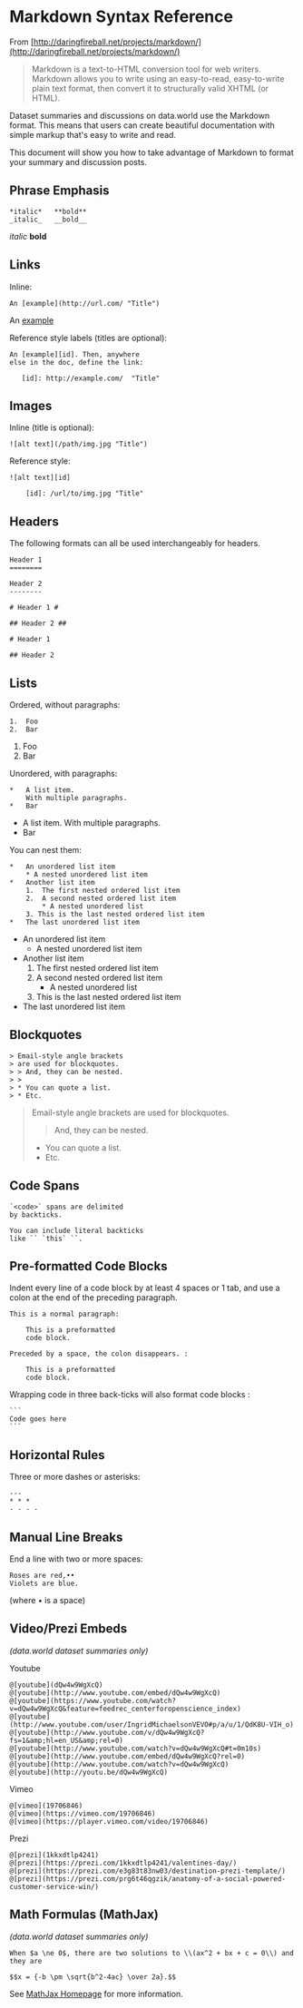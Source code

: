 # Markdown Syntax Reference

From [http://daringfireball.net/projects/markdown/](http://daringfireball.net/projects/markdown/)
> Markdown is a text-to-HTML conversion tool for web writers. Markdown allows
> you to write using an easy-to-read, easy-to-write plain text format, then
> convert it to structurally valid XHTML (or HTML).

Dataset summaries and discussions on data.world use the Markdown format. This
means that users can create beautiful documentation with simple markup that's
easy to write and read.

This document will show you how to take advantage of Markdown to format your
summary and discussion posts.

## Phrase Emphasis
```
*italic*   **bold**
_italic_   __bold__
```

*italic*   **bold**

<!-- more -->

## Links

Inline:
```
An [example](http://url.com/ "Title")
```
An [example](http://url.com/ "Title")

Reference style labels (titles are optional):

```
An [example][id]. Then, anywhere
else in the doc, define the link:

   [id]: http://example.com/  "Title"
```

## Images

Inline (title is optional):
```
![alt text](/path/img.jpg "Title")
```

Reference style:
```
![alt text][id]

    [id]: /url/to/img.jpg "Title"
```

## Headers

The following formats can all be used interchangeably for headers.
```
Header 1
========

Header 2
--------

# Header 1 #

## Header 2 ##

# Header 1

## Header 2
```


## Lists

Ordered, without paragraphs:
```
1.  Foo
2.  Bar
```

1.  Foo
2.  Bar

Unordered, with paragraphs:
```
*   A list item.
    With multiple paragraphs.
*   Bar
```

*   A list item.
    With multiple paragraphs.
*   Bar

You can nest them:
```
*   An unordered list item
    * A nested unordered list item
*   Another list item
    1.  The first nested ordered list item
    2.  A second nested ordered list item
        * A nested unordered list
    3. This is the last nested ordered list item
*   The last unordered list item
```

*   An unordered list item
    * A nested unordered list item
*   Another list item
    1.  The first nested ordered list item
    2.  A second nested ordered list item
        * A nested unordered list
    3. This is the last nested ordered list item
*   The last unordered list item

## Blockquotes
```
> Email-style angle brackets
> are used for blockquotes.
> > And, they can be nested.
> >
> * You can quote a list.
> * Etc.
```
> Email-style angle brackets
> are used for blockquotes.
> > And, they can be nested.
> >
> * You can quote a list.
> * Etc.


## Code Spans
```
`<code>` spans are delimited
by backticks.
```

```
You can include literal backticks
like `` `this` ``.
```

## Pre-formatted Code Blocks
Indent every line of a code block by at least 4 spaces or 1 tab, and use a
colon at the end of the preceding paragraph.

```
This is a normal paragraph:

    This is a preformatted
    code block.
```

```
Preceded by a space, the colon disappears. :

    This is a preformatted
    code block.
```

Wrapping code in three back-ticks will also format code blocks :

    ```
    Code goes here
    ```


## Horizontal Rules
Three or more dashes or asterisks:
```
---
* * *
- - - -
```

## Manual Line Breaks
End a line with two or more spaces:
```
Roses are red,••
Violets are blue.
```
(where • is a space)

## Video/Prezi Embeds
_(data.world dataset summaries only)_

Youtube
```
@[youtube](dQw4w9WgXcQ)
@[youtube](http://www.youtube.com/embed/dQw4w9WgXcQ)
@[youtube](https://www.youtube.com/watch?v=dQw4w9WgXcQ&feature=feedrec_centerforopenscience_index)
@[youtube](http://www.youtube.com/user/IngridMichaelsonVEVO#p/a/u/1/QdK8U-VIH_o)
@[youtube](http://www.youtube.com/v/dQw4w9WgXcQ?fs=1&amp;hl=en_US&amp;rel=0)
@[youtube](http://www.youtube.com/watch?v=dQw4w9WgXcQ#t=0m10s)
@[youtube](http://www.youtube.com/embed/dQw4w9WgXcQ?rel=0)
@[youtube](http://www.youtube.com/watch?v=dQw4w9WgXcQ)
@[youtube](http://youtu.be/dQw4w9WgXcQ)
```

Vimeo
```
@[vimeo](19706846)
@[vimeo](https://vimeo.com/19706846)
@[vimeo](https://player.vimeo.com/video/19706846)
```

Prezi
```
@[prezi](1kkxdtlp4241)
@[prezi](https://prezi.com/1kkxdtlp4241/valentines-day/)
@[prezi](https://prezi.com/e3g83t83nw03/destination-prezi-template/)
@[prezi](https://prezi.com/prg6t46qgzik/anatomy-of-a-social-powered-customer-service-win/)
```

## Math Formulas (MathJax)
_(data.world dataset summaries only)_

```
When $a \ne 0$, there are two solutions to \\(ax^2 + bx + c = 0\\) and they are

$$x = {-b \pm \sqrt{b^2-4ac} \over 2a}.$$
```
See [MathJax Homepage](http://docs.mathjax.org/) for more information.